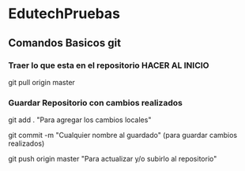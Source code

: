 # EdutechPruebas

## Comandos Basicos git

### Traer lo que esta en el repositorio HACER AL INICIO

git pull origin master

### Guardar Repositorio con cambios realizados

git add . "Para agregar los cambios locales"

git commit -m "Cualquier nombre al guardado" (para guardar cambios realizados)

git push origin master "Para actualizar y/o subirlo al repositorio"

